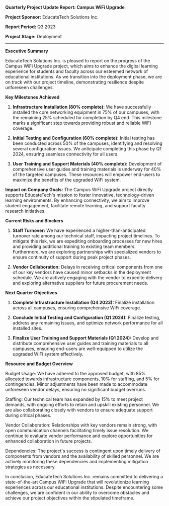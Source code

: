 **Quarterly Project Update Report: Campus WiFi Upgrade**

**Project Sponsor:** EducateTech Solutions Inc.

**Report Period:** Q3 2023

**Project Stage:** Deployment

---

**Executive Summary**

EducateTech Solutions Inc. is pleased to report on the progress of the Campus WiFi Upgrade project, which aims to enhance the digital learning experience for students and faculty across our esteemed network of educational institutions. As we transition into the deployment phase, we are on track with our project timeline, demonstrating resilience despite unforeseen challenges.

**Key Milestones Achieved**

1. **Infrastructure Installation (80% complete):** We have successfully installed the core networking equipment in 75% of our campuses, with the remaining 25% scheduled for completion by Q4 end. This milestone marks a significant step towards providing robust and reliable WiFi coverage.

2. **Initial Testing and Configuration (60% complete):** Initial testing has been conducted across 50% of the campuses, identifying and resolving several configuration issues. We anticipate completing this phase by Q1 2024, ensuring seamless connectivity for all users.

3. **User Training and Support Materials (40% complete):** Development of comprehensive user guides and training materials is underway for 40% of the targeted campuses. These resources will empower end-users to maximize the benefits of the upgraded WiFi system.

**Impact on Company Goals:** The Campus WiFi Upgrade project directly supports EducateTech's mission to foster innovative, technology-driven learning environments. By enhancing connectivity, we aim to improve student engagement, facilitate remote learning, and support faculty research initiatives.

**Current Risks and Blockers**

1. **Staff Turnover:** We have experienced a higher-than-anticipated turnover rate among our technical staff, impacting project timelines. To mitigate this risk, we are expediting onboarding processes for new hires and providing additional training to existing team members. Furthermore, we are exploring partnerships with specialized vendors to ensure continuity of support during peak project phases.

2. **Vendor Collaboration:** Delays in receiving critical components from one of our key vendors have caused minor setbacks in the deployment schedule. We are actively engaging with the vendor to expedite delivery and exploring alternative suppliers for future procurement needs.

**Next Quarter Objectives**

1. **Complete Infrastructure Installation (Q4 2023):** Finalize installation across all campuses, ensuring comprehensive WiFi coverage.

2. **Conclude Initial Testing and Configuration (Q1 2024):** Finalize testing, address any remaining issues, and optimize network performance for all installed sites.

3. **Finalize User Training and Support Materials (Q1 2024):** Develop and distribute comprehensive user guides and training materials to all campuses, ensuring end-users are well-equipped to utilize the upgraded WiFi system effectively.

**Resource and Budget Overview**

Budget Usage: We have adhered to the approved budget, with 85% allocated towards infrastructure components, 10% for staffing, and 5% for contingencies. Minor adjustments have been made to accommodate unforeseen vendor delays, ensuring no significant budget overruns.

Staffing: Our technical team has expanded by 15% to meet project demands, with ongoing efforts to retain and upskill existing personnel. We are also collaborating closely with vendors to ensure adequate support during critical phases.

Vendor Collaboration: Relationships with key vendors remain strong, with open communication channels facilitating timely issue resolution. We continue to evaluate vendor performance and explore opportunities for enhanced collaboration in future projects.

Dependencies: The project's success is contingent upon timely delivery of components from vendors and the availability of skilled personnel. We are actively monitoring these dependencies and implementing mitigation strategies as necessary.

In conclusion, EducateTech Solutions Inc. remains committed to delivering a state-of-the-art Campus WiFi Upgrade that will revolutionize learning experiences across our educational institutions. Despite encountering some challenges, we are confident in our ability to overcome obstacles and achieve our project objectives within the stipulated timeframe.